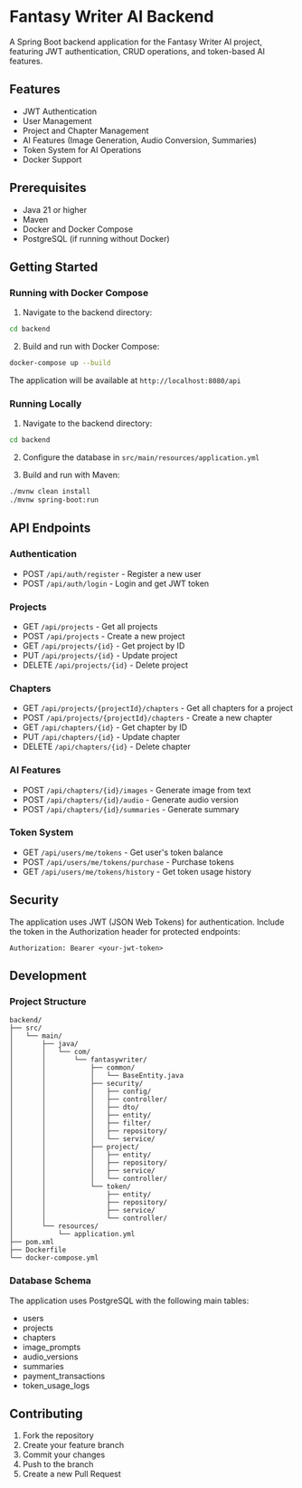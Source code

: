 # Fantasy Writer AI Backend

A Spring Boot backend application for the Fantasy Writer AI project, featuring JWT authentication, CRUD operations, and token-based AI features.

## Features

- JWT Authentication
- User Management
- Project and Chapter Management
- AI Features (Image Generation, Audio Conversion, Summaries)
- Token System for AI Operations
- Docker Support

## Prerequisites

- Java 21 or higher
- Maven
- Docker and Docker Compose
- PostgreSQL (if running without Docker)

## Getting Started

### Running with Docker Compose

1. Navigate to the backend directory:
```bash
cd backend
```

2. Build and run with Docker Compose:
```bash
docker-compose up --build
```

The application will be available at `http://localhost:8080/api`

### Running Locally

1. Navigate to the backend directory:
```bash
cd backend
```

2. Configure the database in `src/main/resources/application.yml`

3. Build and run with Maven:
```bash
./mvnw clean install
./mvnw spring-boot:run
```

## API Endpoints

### Authentication

- POST `/api/auth/register` - Register a new user
- POST `/api/auth/login` - Login and get JWT token

### Projects

- GET `/api/projects` - Get all projects
- POST `/api/projects` - Create a new project
- GET `/api/projects/{id}` - Get project by ID
- PUT `/api/projects/{id}` - Update project
- DELETE `/api/projects/{id}` - Delete project

### Chapters

- GET `/api/projects/{projectId}/chapters` - Get all chapters for a project
- POST `/api/projects/{projectId}/chapters` - Create a new chapter
- GET `/api/chapters/{id}` - Get chapter by ID
- PUT `/api/chapters/{id}` - Update chapter
- DELETE `/api/chapters/{id}` - Delete chapter

### AI Features

- POST `/api/chapters/{id}/images` - Generate image from text
- POST `/api/chapters/{id}/audio` - Generate audio version
- POST `/api/chapters/{id}/summaries` - Generate summary

### Token System

- GET `/api/users/me/tokens` - Get user's token balance
- POST `/api/users/me/tokens/purchase` - Purchase tokens
- GET `/api/users/me/tokens/history` - Get token usage history

## Security

The application uses JWT (JSON Web Tokens) for authentication. Include the token in the Authorization header for protected endpoints:

```
Authorization: Bearer <your-jwt-token>
```

## Development

### Project Structure

```
backend/
├── src/
│   └── main/
│       ├── java/
│       │   └── com/
│       │       └── fantasywriter/
│       │           ├── common/
│       │           │   └── BaseEntity.java
│       │           ├── security/
│       │           │   ├── config/
│       │           │   ├── controller/
│       │           │   ├── dto/
│       │           │   ├── entity/
│       │           │   ├── filter/
│       │           │   ├── repository/
│       │           │   └── service/
│       │           ├── project/
│       │           │   ├── entity/
│       │           │   ├── repository/
│       │           │   ├── service/
│       │           │   └── controller/
│       │           └── token/
│       │               ├── entity/
│       │               ├── repository/
│       │               ├── service/
│       │               └── controller/
│       └── resources/
│           └── application.yml
├── pom.xml
├── Dockerfile
└── docker-compose.yml
```

### Database Schema

The application uses PostgreSQL with the following main tables:
- users
- projects
- chapters
- image_prompts
- audio_versions
- summaries
- payment_transactions
- token_usage_logs

## Contributing

1. Fork the repository
2. Create your feature branch
3. Commit your changes
4. Push to the branch
5. Create a new Pull Request 